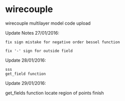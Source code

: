 # wirecouple
wirecouple multilayer model code upload

Update Notes 27/01/2016:
	
	fix sign mistake for negative order bessel function
	
	fix '-' sign for outside field

Update 28/01/2016:

	sss
	get_field function
	
Update 29/01/2016:
  
  get_fields function locate region of points finish 
